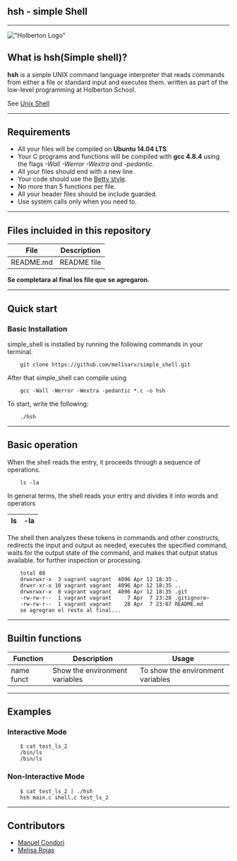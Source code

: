 ## **hsh** - simple Shell
----
!["Holberton Logo"](https://www.holbertonschool.com/holberton-logo-twitter-card.png)

## What is hsh(Simple shell)?
**hsh** is a simple UNIX command language interpreter that reads commands from either a file or standard input and executes them. written as part of the low-level programming at Holberton School.
 

See [Unix Shell](https://en.wikipedia.org/wiki/Unix_shell)

----
## Requirements
* All your files will be compiled on **Ubuntu 14.04 LTS**.
* Your C programs and functions will be compiled with **gcc 4.8.4** using the flags *-Wall -Werror -Wextra and -pedantic*.
* All your files should end with a new line.
* Your code should use the [Betty style](https://github.com/holbertonschool/Betty/wiki).
* No more than 5 functions per file.
* All your header files should be include guarded.
* Use system calls only when you need to.

----
## Files incluided in this repository
File |  Description
------------ | -------------
README.md | README file
**Se completara al final los file que se agregaron.**


----
## Quick start

### Basic Installation
simple_shell is installed by running the following commands in your terminal.
```
    git clone https://github.com/melisarv/simple_shell.git
```
After that simple_shell can compile using
```
    gcc -Wall -Werror -Wextra -pedantic *.c -o hsh
```
To start, write the following:
```
    ./hsh
```
----
## Basic operation
When the shell reads the entry, it proceeds through a sequence of operations.
```
    ls -la
```
In general terms, the shell reads your entry and divides it into words and operators

ls | -la
------------ | -------------

The shell then analyzes these tokens in commands and other constructs, redirects the input and output as needed, executes the specified command, waits for the output state of the command, and makes that output status available. for further inspection or processing.
```
    total 88
    drwxrwxr-x  3 vagrant vagrant  4096 Apr 12 18:35 .
    drwxr-xr-x 10 vagrant vagrant  4096 Apr 12 18:35 ..
    drwxrwxr-x  8 vagrant vagrant  4096 Apr 12 18:35 .git
    -rw-rw-r--  1 vagrant vagrant     7 Apr  7 23:28 .gitignore~
    -rw-rw-r--  1 vagrant vagrant    28 Apr  7 23:07 README.md
    se agregran el resto al final...
```

----
## Builtin functions
Function | Description | Usage
------------ | ------------- | -------------
name funct | Show the environment variables |     To show the environment variables

----
## Examples
### Interactive Mode
```
    $ cat test_ls_2
    /bin/ls
    /bin/ls
```
### Non-Interactive Mode
```
    $ cat test_ls_2 | ./hsh
    hsh main.c shell.c test_ls_2
```
----
## Contributors
* [Manuel Condori](https://github.com/Manuel-condori)
* [Melisa Rojas](https://github.com/melisarv)
